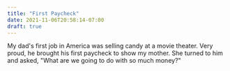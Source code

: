 ```yaml
---
title: "First Paycheck"
date: 2021-11-06T20:58:14-07:00
draft: true
---
```


My dad's first job in America was selling candy at a movie theater. Very proud,
he brought his first paycheck to show my mother. She turned to him and asked,
"What are we going to do with so much money?"
